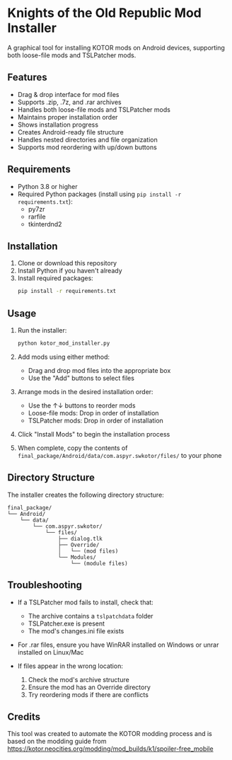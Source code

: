 # Knights of the Old Republic Mod Installer

A graphical tool for installing KOTOR mods on Android devices, supporting both loose-file mods and TSLPatcher mods.

## Features

- Drag & drop interface for mod files
- Supports .zip, .7z, and .rar archives
- Handles both loose-file mods and TSLPatcher mods
- Maintains proper installation order
- Shows installation progress
- Creates Android-ready file structure
- Handles nested directories and file organization
- Supports mod reordering with up/down buttons

## Requirements

- Python 3.8 or higher
- Required Python packages (install using `pip install -r requirements.txt`):
  - py7zr
  - rarfile
  - tkinterdnd2

## Installation

1. Clone or download this repository
2. Install Python if you haven't already
3. Install required packages:
   ```bash
   pip install -r requirements.txt
   ```

## Usage

1. Run the installer:
   ```bash
   python kotor_mod_installer.py
   ```

2. Add mods using either method:
   - Drag and drop mod files into the appropriate box
   - Use the "Add" buttons to select files

3. Arrange mods in the desired installation order:
   - Use the ↑↓ buttons to reorder mods
   - Loose-file mods: Drop in order of installation
   - TSLPatcher mods: Drop in order of installation

4. Click "Install Mods" to begin the installation process

5. When complete, copy the contents of `final_package/Android/data/com.aspyr.swkotor/files/` to your phone

## Directory Structure

The installer creates the following directory structure:
```
final_package/
└── Android/
    └── data/
        └── com.aspyr.swkotor/
            └── files/
                ├── dialog.tlk
                ├── Override/
                │   └── (mod files)
                └── Modules/
                    └── (module files)
```

## Troubleshooting

- If a TSLPatcher mod fails to install, check that:
  - The archive contains a `tslpatchdata` folder
  - TSLPatcher.exe is present
  - The mod's changes.ini file exists

- For .rar files, ensure you have WinRAR installed on Windows or unrar installed on Linux/Mac

- If files appear in the wrong location:
  1. Check the mod's archive structure
  2. Ensure the mod has an Override directory
  3. Try reordering mods if there are conflicts

## Credits

This tool was created to automate the KOTOR modding process and is based on the modding guide from https://kotor.neocities.org/modding/mod_builds/k1/spoiler-free_mobile
